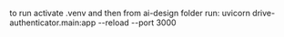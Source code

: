 to run activate .venv and then from ai-design folder run:
uvicorn drive-authenticator.main:app --reload --port 3000